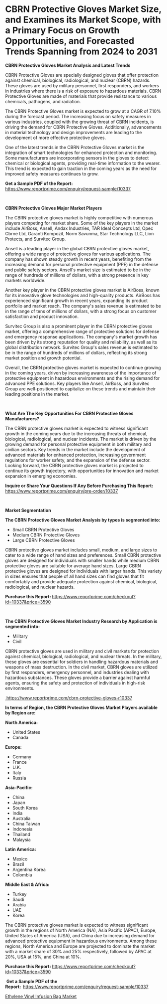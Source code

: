 <p><h1>CBRN Protective Gloves Market Size, and Examines its Market Scope, with a Primary Focus on Growth Opportunities, and Forecasted Trends Spanning from 2024 to 2031</h1></p><p><strong>CBRN Protective Gloves Market Analysis and Latest Trends</strong></p>
<p><p>CBRN Protective Gloves are specially designed gloves that offer protection against chemical, biological, radiological, and nuclear (CBRN) hazards. These gloves are used by military personnel, first responders, and workers in industries where there is a risk of exposure to hazardous materials. CBRN Protective Gloves are made of materials that provide resistance to various chemicals, pathogens, and radiation.</p><p>The CBRN Protective Gloves market is expected to grow at a CAGR of 7.10% during the forecast period. The increasing focus on safety measures in various industries, coupled with the growing threat of CBRN incidents, is driving the demand for CBRN Protective Gloves. Additionally, advancements in material technology and design improvements are leading to the development of more effective protective gloves. </p><p>One of the latest trends in the CBRN Protective Gloves market is the integration of smart technologies for enhanced protection and monitoring. Some manufacturers are incorporating sensors in the gloves to detect chemical or biological agents, providing real-time information to the wearer. This trend is expected to gain traction in the coming years as the need for improved safety measures continues to grow.</p></p>
<p><strong>Get a Sample PDF of the Report:&nbsp;</strong> <a href="https://www.reportprime.com/enquiry/request-sample/10337">https://www.reportprime.com/enquiry/request-sample/10337</a></p>
<p>&nbsp;</p>
<p><strong>CBRN Protective Gloves Major Market Players</strong></p>
<p><p>The CBRN protective gloves market is highly competitive with numerous players competing for market share. Some of the key players in the market include AirBoss, Ansell, Andax Industries, TAR Ideal Concepts Ltd, Opec Cbrne Ltd, Garanti Kompozit, Norm Savunma, Star Technology LLC, Lion Protects, and Survitec Group.</p><p>Ansell is a leading player in the global CBRN protective gloves market, offering a wide range of protective gloves for various applications. The company has shown steady growth in recent years, benefiting from the increasing demand for personal protective equipment (PPE) in the defense and public safety sectors. Ansell's market size is estimated to be in the range of hundreds of millions of dollars, with a strong presence in key markets worldwide.</p><p>Another key player in the CBRN protective gloves market is AirBoss, known for its innovative glove technologies and high-quality products. AirBoss has experienced significant growth in recent years, expanding its product portfolio and market reach. The company's sales revenue is estimated to be in the range of tens of millions of dollars, with a strong focus on customer satisfaction and product innovation.</p><p>Survitec Group is also a prominent player in the CBRN protective gloves market, offering a comprehensive range of protective solutions for defense and emergency response applications. The company's market growth has been driven by its strong reputation for quality and reliability, as well as its global distribution network. Survitec Group's sales revenue is estimated to be in the range of hundreds of millions of dollars, reflecting its strong market position and growth potential.</p><p>Overall, the CBRN protective gloves market is expected to continue growing in the coming years, driven by increasing awareness of the importance of protective equipment in hazardous environments and the rising demand for advanced PPE solutions. Key players like Ansell, AirBoss, and Survitec Group are well-positioned to capitalize on these trends and maintain their leading positions in the market.</p></p>
<p>&nbsp;</p>
<p><strong>What Are The Key Opportunities For CBRN Protective Gloves Manufacturers?</strong></p>
<p><p>The CBRN protective gloves market is expected to witness significant growth in the coming years due to the increasing threats of chemical, biological, radiological, and nuclear incidents. The market is driven by the growing demand for personal protective equipment in both military and civilian sectors. Key trends in the market include the development of advanced materials for enhanced protection, increasing government regulations for worker safety, and the expansion of the defense sector. Looking forward, the CBRN protective gloves market is projected to continue its growth trajectory, with opportunities for innovation and market expansion in emerging economies.</p></p>
<p><strong>Inquire or Share Your Questions If Any Before Purchasing This Report:</strong> <a href="https://www.reportprime.com/enquiry/pre-order/10337">https://www.reportprime.com/enquiry/pre-order/10337</a></p>
<p>&nbsp;</p>
<p><strong>Market Segmentation</strong></p>
<p><strong>The CBRN Protective Gloves Market Analysis by types is segmented into:</strong></p>
<p><ul><li>Small CBRN Protective Gloves</li><li>Medium CBRN Protective Gloves</li><li>Large CBRN Protective Gloves</li></ul></p>
<p><p>CBRN protective gloves market includes small, medium, and large sizes to cater to a wide range of hand sizes and preferences. Small CBRN protective gloves are designed for individuals with smaller hands while medium CBRN protective gloves are suitable for average hand sizes. Large CBRN protective gloves are designed for individuals with larger hands. This variety in sizes ensures that people of all hand sizes can find gloves that fit comfortably and provide adequate protection against chemical, biological, radiological, and nuclear hazards.</p></p>
<p><strong>Purchase this Report:&nbsp;</strong><a href="https://www.reportprime.com/checkout?id=10337&price=3590">https://www.reportprime.com/checkout?id=10337&price=3590</a></p>
<p>&nbsp;</p>
<p><strong>The CBRN Protective Gloves Market Industry Research by Application is segmented into:</strong></p>
<p><ul><li>Military</li><li>Civil</li></ul></p>
<p><p>CBRN protective gloves are used in military and civil markets for protection against chemical, biological, radiological, and nuclear threats. In the military, these gloves are essential for soldiers in handling hazardous materials and weapons of mass destruction. In the civil market, CBRN gloves are utilized by first responders, emergency personnel, and industries dealing with hazardous substances. These gloves provide a barrier against harmful agents, ensuring the safety and protection of individuals in high-risk environments.</p></p>
<p><a href="https://www.reportprime.com/cbrn-protective-gloves-r10337">&nbsp;https://www.reportprime.com/cbrn-protective-gloves-r10337</a></p>
<p><strong>In terms of Region, the CBRN Protective Gloves Market Players available by Region are:</strong></p>
<p>
    <p> <strong> North America: </strong>
        <ul>
            <li>United States</li>
            <li>Canada</li>
        </ul>
        </p> 
    <p> <strong> Europe: </strong>
        <ul>
            <li>Germany</li>
            <li>France</li>
            <li>U.K.</li>
            <li>Italy</li>
            <li>Russia</li>
        </ul>
        </p> 
    <p> <strong> Asia-Pacific: </strong>
        <ul>
            <li>China</li>
            <li>Japan</li>
            <li>South Korea</li>
            <li>India</li>
            <li>Australia</li>
            <li>China Taiwan</li>
            <li>Indonesia</li>
            <li>Thailand</li>
            <li>Malaysia</li>
        </ul>
        </p> 
    <p> <strong> Latin America: </strong>
        <ul>
            <li>Mexico</li>
            <li>Brazil</li>
            <li>Argentina Korea</li>
            <li>Colombia</li>
        </ul>
        </p> 
    <p> <strong> Middle East & Africa: </strong>
        <ul>
            <li>Turkey</li>
            <li>Saudi</li>
            <li>Arabia</li>
            <li>UAE</li>
            <li>Korea</li>
        </ul>
    </p>
    </p>
<p><p>The CBRN protective gloves market is expected to witness significant growth in the regions of North America (NA), Asia Pacific (APAC), Europe, United States of America (USA), and China due to increasing demand for advanced protective equipment in hazardous environments. Among these regions, North America and Europe are projected to dominate the market with a market share of 30% and 25% respectively, followed by APAC at 20%, USA at 15%, and China at 10%.</p></p>
<p><strong>Purchase this Report: </strong><a href="https://www.reportprime.com/checkout?id=10337&price=3590">https://www.reportprime.com/checkout?id=10337&price=3590</a></p>
<p>&nbsp;<strong>Get a Sample PDF of the Report:&nbsp;&nbsp;</strong><a href="https://www.reportprime.com/enquiry/request-sample/10337">https://www.reportprime.com/enquiry/request-sample/10337</a></p>
<p><strong></strong></p>
<p><p><a href="https://github.com/NorbertYates/Market-Research-Report-List-4/blob/main/ethylene-vinyl-infusion-bag-market.md">Ethylene Vinyl Infusion Bag Market</a></p></p>